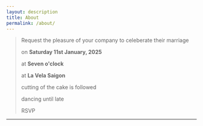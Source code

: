 ```yaml
---
layout: description
title: About
permalink: /about/
---
```


> Request the pleasure of your company to celeberate their marriage
> 
> on **Saturday 11st January, 2025**
> 
> at **Seven o'clock**
> 
> at **La Vela Saigon**
> 
> cutting of the cake is followed
> 
> dancing until late
>
> RSVP

* * *
